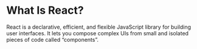 # What Is React?

React is a declarative, efficient, and flexible JavaScript library for building user interfaces. It lets you compose complex UIs from small and isolated pieces of code called “components”.
